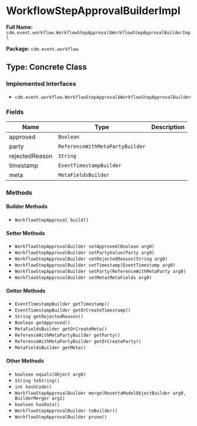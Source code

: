 # WorkflowStepApprovalBuilderImpl

**Full Name:** `cdm.event.workflow.WorkflowStepApproval$WorkflowStepApprovalBuilderImpl`

**Package:** `cdm.event.workflow`

## Type: Concrete Class

### Implemented Interfaces

- `cdm.event.workflow.WorkflowStepApproval$WorkflowStepApprovalBuilder`

### Fields

| Name | Type | Description |
|------|------|-------------|
| approved | `Boolean` |  |
| party | `ReferenceWithMetaPartyBuilder` |  |
| rejectedReason | `String` |  |
| timestamp | `EventTimestampBuilder` |  |
| meta | `MetaFieldsBuilder` |  |

### Methods

#### Builder Methods

- `WorkflowStepApproval build()`

#### Setter Methods

- `WorkflowStepApprovalBuilder setApproved(Boolean arg0)`
- `WorkflowStepApprovalBuilder setPartyValue(Party arg0)`
- `WorkflowStepApprovalBuilder setRejectedReason(String arg0)`
- `WorkflowStepApprovalBuilder setTimestamp(EventTimestamp arg0)`
- `WorkflowStepApprovalBuilder setParty(ReferenceWithMetaParty arg0)`
- `WorkflowStepApprovalBuilder setMeta(MetaFields arg0)`

#### Getter Methods

- `EventTimestampBuilder getTimestamp()`
- `EventTimestampBuilder getOrCreateTimestamp()`
- `String getRejectedReason()`
- `Boolean getApproved()`
- `MetaFieldsBuilder getOrCreateMeta()`
- `ReferenceWithMetaPartyBuilder getParty()`
- `ReferenceWithMetaPartyBuilder getOrCreateParty()`
- `MetaFieldsBuilder getMeta()`

#### Other Methods

- `boolean equals(Object arg0)`
- `String toString()`
- `int hashCode()`
- `WorkflowStepApprovalBuilder merge(RosettaModelObjectBuilder arg0, BuilderMerger arg1)`
- `boolean hasData()`
- `WorkflowStepApprovalBuilder toBuilder()`
- `WorkflowStepApprovalBuilder prune()`

